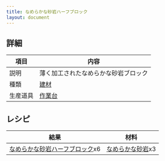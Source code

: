 ```yaml
---
title: なめらかな砂岩ハーフブロック
layout: document
---
```

## 詳細

|項目|内容|
|---|---|
|説明|薄く加工されたなめらかな砂岩ブロック|
|種類|[建材](建材)|
|生産道具|[作業台](作業台)|

## レシピ

|結果|材料|
|---|---|
|[なめらかな砂岩ハーフブロック](なめらかな砂岩ハーフブロック)x6|[なめらかな砂岩](なめらかな砂岩)x3|


